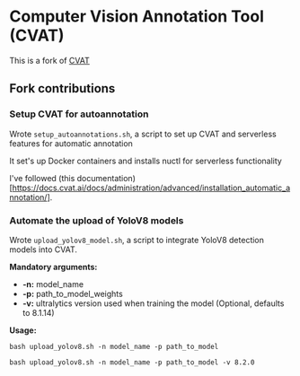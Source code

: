 # Computer Vision Annotation Tool (CVAT)
 This is a fork of [CVAT](https://github.com/cvat-ai/cvat)

## Fork contributions
### Setup CVAT for autoannotation
Wrote `setup_autoannotations.sh`, a script to set up CVAT and serverless features for automatic annotation

It set's up Docker containers and installs nuctl for serverless functionality

I've followed (this documentation)[https://docs.cvat.ai/docs/administration/advanced/installation_automatic_annotation/].

### Automate the upload of YoloV8 models
Wrote `upload_yolov8_model.sh`, a script to integrate YoloV8 detection models into CVAT.

**Mandatory arguments:**
- **-n:** model_name
- **-p:** path_to_model_weights
- **-v:** ultralytics version used when training the model (Optional, defaults to 8.1.14)

**Usage:**

```console
bash upload_yolov8.sh -n model_name -p path_to_model
```

```console
bash upload_yolov8.sh -n model_name -p path_to_model -v 8.2.0
```
